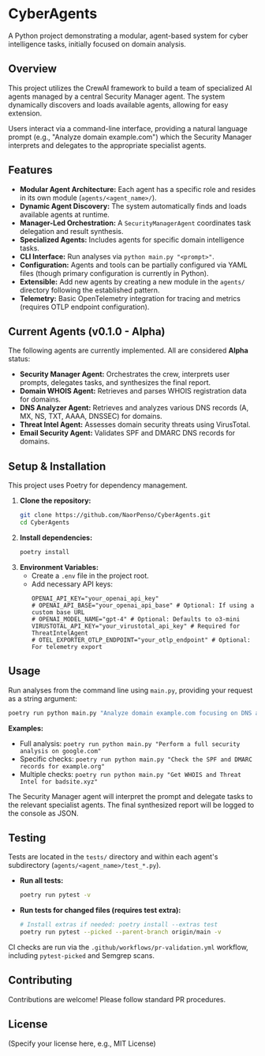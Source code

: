 # CyberAgents

A Python project demonstrating a modular, agent-based system for cyber intelligence tasks, initially focused on domain analysis.

## Overview

This project utilizes the CrewAI framework to build a team of specialized AI agents managed by a central Security Manager agent. The system dynamically discovers and loads available agents, allowing for easy extension.

Users interact via a command-line interface, providing a natural language prompt (e.g., "Analyze domain example.com") which the Security Manager interprets and delegates to the appropriate specialist agents.

## Features

*   **Modular Agent Architecture:** Each agent has a specific role and resides in its own module (`agents/<agent_name>/`).
*   **Dynamic Agent Discovery:** The system automatically finds and loads available agents at runtime.
*   **Manager-Led Orchestration:** A `SecurityManagerAgent` coordinates task delegation and result synthesis.
*   **Specialized Agents:** Includes agents for specific domain intelligence tasks.
*   **CLI Interface:** Run analyses via `python main.py "<prompt>"`.
*   **Configuration:** Agents and tools can be partially configured via YAML files (though primary configuration is currently in Python).
*   **Extensible:** Add new agents by creating a new module in the `agents/` directory following the established pattern.
*   **Telemetry:** Basic OpenTelemetry integration for tracing and metrics (requires OTLP endpoint configuration).

## Current Agents (v0.1.0 - Alpha)

The following agents are currently implemented. All are considered **Alpha** status:

*   **Security Manager Agent:** Orchestrates the crew, interprets user prompts, delegates tasks, and synthesizes the final report.
*   **Domain WHOIS Agent:** Retrieves and parses WHOIS registration data for domains.
*   **DNS Analyzer Agent:** Retrieves and analyzes various DNS records (A, MX, NS, TXT, AAAA, DNSSEC) for domains.
*   **Threat Intel Agent:** Assesses domain security threats using VirusTotal.
*   **Email Security Agent:** Validates SPF and DMARC DNS records for domains.

## Setup & Installation

This project uses Poetry for dependency management.

1.  **Clone the repository:**
    ```bash
    git clone https://github.com/NaorPenso/CyberAgents.git
    cd CyberAgents
    ```
2.  **Install dependencies:**
    ```bash
    poetry install
    ```
3.  **Environment Variables:**
    *   Create a `.env` file in the project root.
    *   Add necessary API keys:
        ```dotenv
        OPENAI_API_KEY="your_openai_api_key"
        # OPENAI_API_BASE="your_openai_api_base" # Optional: If using a custom base URL
        # OPENAI_MODEL_NAME="gpt-4" # Optional: Defaults to o3-mini
        VIRUSTOTAL_API_KEY="your_virustotal_api_key" # Required for ThreatIntelAgent
        # OTEL_EXPORTER_OTLP_ENDPOINT="your_otlp_endpoint" # Optional: For telemetry export
        ```

## Usage

Run analyses from the command line using `main.py`, providing your request as a string argument:

```bash
poetry run python main.py "Analyze domain example.com focusing on DNS and WHOIS."
```

**Examples:**

*   Full analysis: `poetry run python main.py "Perform a full security analysis on google.com"`
*   Specific checks: `poetry run python main.py "Check the SPF and DMARC records for example.org"`
*   Multiple checks: `poetry run python main.py "Get WHOIS and Threat Intel for badsite.xyz"`

The Security Manager agent will interpret the prompt and delegate tasks to the relevant specialist agents. The final synthesized report will be logged to the console as JSON.

## Testing

Tests are located in the `tests/` directory and within each agent's subdirectory (`agents/<agent_name>/test_*.py`).

*   **Run all tests:**
    ```bash
    poetry run pytest -v
    ```
*   **Run tests for changed files (requires test extra):**
    ```bash
    # Install extras if needed: poetry install --extras test
    poetry run pytest --picked --parent-branch origin/main -v 
    ```

CI checks are run via the `.github/workflows/pr-validation.yml` workflow, including `pytest-picked` and Semgrep scans.

## Contributing

Contributions are welcome! Please follow standard PR procedures.

## License

(Specify your license here, e.g., MIT License)
